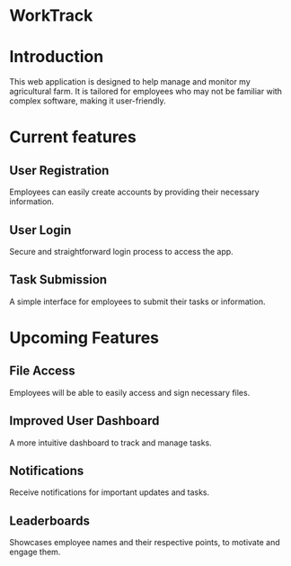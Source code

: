 # WorkTrack

# Introduction

This web application is designed to help manage and monitor my agricultural farm. It is tailored for employees who may not be familiar with complex software, making it user-friendly.

# Current features

## User Registration

Employees can easily create accounts by providing their necessary information.

## User Login

Secure and straightforward login process to access the app.

## Task Submission

A simple interface for employees to submit their tasks or information.

# Upcoming Features

## File Access

Employees will be able to easily access and sign necessary files.

## Improved User Dashboard

A more intuitive dashboard to track and manage tasks.

## Notifications

Receive notifications for important updates and tasks.

## Leaderboards

Showcases employee names and their respective points, to motivate and engage them.



